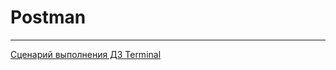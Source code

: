 # Postman
----

[Сценарий выполнения ДЗ Terminal]([https://64202c1e7164c01a2bf56743--melodic-flan-38e478.netlify.app/])

